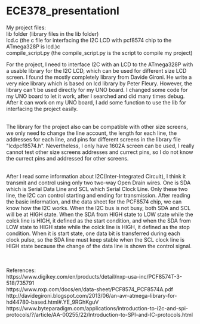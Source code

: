 # ECE378_presentationI

My project files:<br>
lib folder (library files in the lib folder)<br>
lcd.c (the c file for interfacing the I2C LCD with pcf8574 chip to the ATmega328P is lcd.)c<br>
compile_script.py (the compile_script.py is the script to compile my project)<br>

For the project, I need to interface I2C with an LCD to the ATmega328P with a usable library for the I2C LCD, which can be used for different size LCD screen. I found the mostly completely library from Davide Gironi. He write a very nice library which is based on lcd library by Peter Fleury. However, the library can't be used directly for my UNO board. I changed some code for my UNO board to let it work, after I searched and did many times debug. After it can work on my UNO board, I add some function to use the lib for interfacing the project easily.<br><br>

The library for the project also can be compatible with other size screens, we only need to change the line account, the length for each line, the addresses for each line, and pins for different screens in the library file "lcdpcf8574.h". Nevertheless, I only have 1602A screen can be used, I really cannot test other size screens addresses and currect pins, so I do not know the currect pins and addressed for other screens.<br><br>

After I read some information about I2C(Inter-Integrated Circuit), I think it transmit and control using only two two-way Open Drain wires. One is SDA which is Serial Data Line and SCL which Serial Clock Line. Only these two line, the I2C can control starting and ending for transmission. After reading the basic information, and the data sheet for the PCF8574 chip, we can know how the I2C works. When the I2C bus is not busy, both SDA and SCL will be at HIGH state. When the SDA from HIGH state to LOW state while the colck line is HIGH, it defined as the start condition, and when the SDA from LOW state to HIGH state while the colck line is HIGH, it defined as the stop condition. When it is start state, one data bit is transferred during each clock pulse, so the SDA line must keep stable when the SCL clock line is HIGH state because the change of the data line is shown the control signal.<br><br>



<br>
References:<br>
https://www.digikey.com/en/products/detail/nxp-usa-inc/PCF8574T-3-518/735791<br>
https://www.nxp.com/docs/en/data-sheet/PCF8574_PCF8574A.pdf<br>
http://davidegironi.blogspot.com/2013/06/an-avr-atmega-library-for-hd44780-based.html#.YE_9RGhKguV<br>
https://www.byteparadigm.com/applications/introduction-to-i2c-and-spi-protocols/?/article/AA-00255/22/Introduction-to-SPI-and-IC-protocols.html<br>
